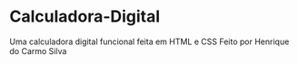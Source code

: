 # Calculadora-Digital
Uma calculadora digital funcional feita em HTML e CSS 
Feito por Henrique do Carmo Silva

